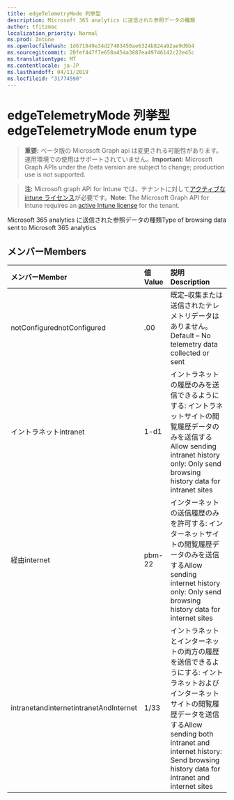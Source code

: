 ```yaml
---
title: edgeTelemetryMode 列挙型
description: Microsoft 365 analytics に送信された参照データの種類
author: tfitzmac
localization_priority: Normal
ms.prod: Intune
ms.openlocfilehash: 1d671849e34d27403450ae6324b824a92ae9d9b4
ms.sourcegitcommit: 20fef447f7e658a454a3887ea49746142c22e45c
ms.translationtype: MT
ms.contentlocale: ja-JP
ms.lasthandoff: 04/11/2019
ms.locfileid: "31774590"
---
```

# <a name="edgetelemetrymode-enum-type"></a><span data-ttu-id="609a9-103">edgeTelemetryMode 列挙型</span><span class="sxs-lookup"><span data-stu-id="609a9-103">edgeTelemetryMode enum type</span></span>

> <span data-ttu-id="609a9-104">**重要:** ベータ版の Microsoft Graph api は変更される可能性があります。運用環境での使用はサポートされていません。</span><span class="sxs-lookup"><span data-stu-id="609a9-104">**Important:** Microsoft Graph APIs under the /beta version are subject to change; production use is not supported.</span></span>

> <span data-ttu-id="609a9-105">**注:** Microsoft graph API for Intune では、テナントに対して[アクティブな intune ライセンス](https://go.microsoft.com/fwlink/?linkid=839381)が必要です。</span><span class="sxs-lookup"><span data-stu-id="609a9-105">**Note:** The Microsoft Graph API for Intune requires an [active Intune license](https://go.microsoft.com/fwlink/?linkid=839381) for the tenant.</span></span>

<span data-ttu-id="609a9-106">Microsoft 365 analytics に送信された参照データの種類</span><span class="sxs-lookup"><span data-stu-id="609a9-106">Type of browsing data sent to Microsoft 365 analytics</span></span>

## <a name="members"></a><span data-ttu-id="609a9-107">メンバー</span><span class="sxs-lookup"><span data-stu-id="609a9-107">Members</span></span>
|<span data-ttu-id="609a9-108">メンバー</span><span class="sxs-lookup"><span data-stu-id="609a9-108">Member</span></span>|<span data-ttu-id="609a9-109">値</span><span class="sxs-lookup"><span data-stu-id="609a9-109">Value</span></span>|<span data-ttu-id="609a9-110">説明</span><span class="sxs-lookup"><span data-stu-id="609a9-110">Description</span></span>|
|:---|:---|:---|
|<span data-ttu-id="609a9-111">notConfigured</span><span class="sxs-lookup"><span data-stu-id="609a9-111">notConfigured</span></span>|<span data-ttu-id="609a9-112">.0</span><span class="sxs-lookup"><span data-stu-id="609a9-112">0</span></span>|<span data-ttu-id="609a9-113">既定–収集または送信されたテレメトリデータはありません。</span><span class="sxs-lookup"><span data-stu-id="609a9-113">Default – No telemetry data collected or sent</span></span>|
|<span data-ttu-id="609a9-114">イントラネット</span><span class="sxs-lookup"><span data-stu-id="609a9-114">intranet</span></span>|<span data-ttu-id="609a9-115">1-d</span><span class="sxs-lookup"><span data-stu-id="609a9-115">1</span></span>|<span data-ttu-id="609a9-116">イントラネットの履歴のみを送信できるようにする: イントラネットサイトの閲覧履歴データのみを送信する</span><span class="sxs-lookup"><span data-stu-id="609a9-116">Allow sending intranet history only: Only send browsing history data for intranet sites</span></span>|
|<span data-ttu-id="609a9-117">経由</span><span class="sxs-lookup"><span data-stu-id="609a9-117">internet</span></span>|<span data-ttu-id="609a9-118">pbm-2</span><span class="sxs-lookup"><span data-stu-id="609a9-118">2</span></span>|<span data-ttu-id="609a9-119">インターネットの送信履歴のみを許可する: インターネットサイトの閲覧履歴データのみを送信する</span><span class="sxs-lookup"><span data-stu-id="609a9-119">Allow sending internet history only: Only send browsing history data for internet sites</span></span>|
|<span data-ttu-id="609a9-120">intranetandinternet</span><span class="sxs-lookup"><span data-stu-id="609a9-120">intranetAndInternet</span></span>|<span data-ttu-id="609a9-121">1/3</span><span class="sxs-lookup"><span data-stu-id="609a9-121">3</span></span>|<span data-ttu-id="609a9-122">イントラネットとインターネットの両方の履歴を送信できるようにする: イントラネットおよびインターネットサイトの閲覧履歴データを送信する</span><span class="sxs-lookup"><span data-stu-id="609a9-122">Allow sending both intranet and internet history: Send browsing history data for intranet and internet sites</span></span>|





